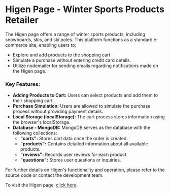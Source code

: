 # Higen Page - Winter Sports Products Retailer

The Higen page offers a range of winter sports products, including snowboards, skis, and ski poles. This platform functions as a standard e-commerce site, enabling users to:

- Explore and add products to the shopping cart.
- Simulate a purchase without entering credit card details.
- Utilize nodemailer for sending emails regarding notifications made on the Higen page.

### Key Features:

- **Adding Products to Cart:** Users can select products and add them to their shopping cart.
- **Purchase Simulation:** Users are allowed to simulate the purchase process without providing payment details.
- **Local Storage (localStorage):** The cart process stores information using the browser's localStorage.
- **Database - MongoDB:** MongoDB serves as the database with the following collections:
  - **"carts":** Stores cart data once the order is created.
  - **"products":** Contains detailed information about all available products.
  - **"reviews":** Records user reviews for each product.
  - **"questions":** Stores user questions or inquiries.

For further details on Higen's functionality and operation, please refer to the source code or contact the development team.

To visit the Higen page, [click here](https://higen.onrender.com).
